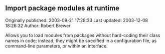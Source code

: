 ## Import package modules at runtime 
Originally published: 2003-09-21 17:28:33 
Last updated: 2003-12-08 18:26:32 
Author: Robert Brewer 
 
Allows you to load modules from packages without hard-coding their class names in code; instead, they might be specified in a configuration file, as command-line parameters, or within an interface.